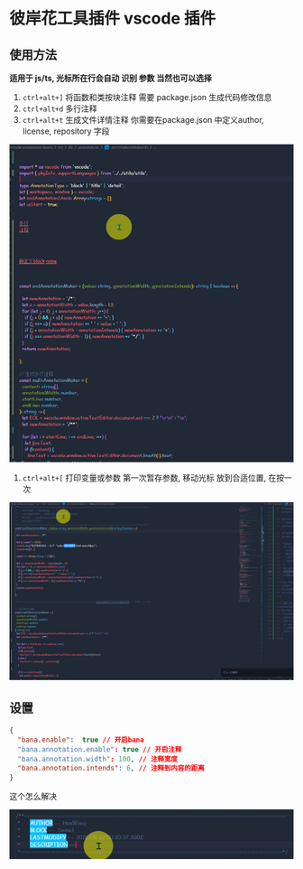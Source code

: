 # 彼岸花工具插件 vscode 插件

## 使用方法

**适用于 js/ts,  光标所在行会自动 识别 参数 当然也可以选择**

1. `ctrl+alt+]` 将函数和类按块注释 需要 package.json 生成代码修改信息 
2. `ctrl+alt+d` 多行注释
3. `ctrl+alt+t` 生成文件详情注释 你需要在package.json 中定义author, license, repository 字段

![image2](./b.gif)

1. `ctrl+alt+[` 打印变量或参数 第一次暂存参数, 移动光标 放到合适位置, 在按一次

![image4](./c.gif)

## 设置

```json
{
  "bana.enable":  true // 开启bana
  "bana.annotation.enable": true // 开启注释
  "bana.annotation.width": 100, // 注释宽度
  "bana.annotation.intends": 6, // 注释到内容的距离
}
```
这个怎么解决 

![bug](./a.gif)


